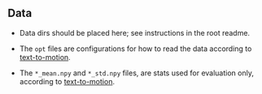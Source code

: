 ## Data

* Data dirs should be placed here; see instructions in the root readme.

* The `opt` files are configurations for how to read the data according to [text-to-motion](https://github.com/EricGuo5513/text-to-motion).
* The `*_mean.npy` and `*_std.npy` files, are stats used for evaluation only, according to [text-to-motion](https://github.com/EricGuo5513/text-to-motion).

